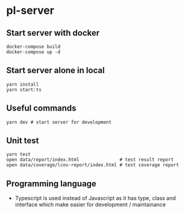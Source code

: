 # pl-server

## Start server with docker

```
docker-compose build
docker-compose up -d
```

## Start server alone in local

```
yarn install
yarn start:ts
```

## Useful commands

```
yarn dev # start server for development
```

## Unit test

```
yarn test
open data/report/index.html               # test result report
open data/coverage/lcov-report/index.html # test coverage report
```

## Programming language

- Typescript is used instead of Javascript as it has type, class and interface which make easier for development / maintainance
